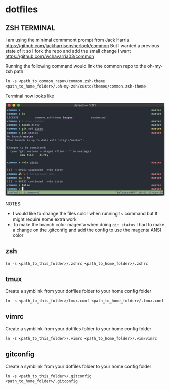 # dotfiles

## ZSH TERMINAL
I am using the minimal commmont prompt from Jack Harris https://github.com/jackharrisonsherlock/common
But I wanted a previous state of it so I fork the repo and add the small change I want https://github.com/wchavarria03/common

Running the following command would link the common repo to the oh-my-zsh path
```
ln -s <path_to_common_repo>/common.zsh-theme <path_to_home_folder>/.oh-my-zsh/custo/themes/common.zsh-theme
```
Terminal now looks like

![Common Prompt Terminal](https://github.com/wchavarria03/dotfiles/blob/master/images/CommonPrompt.png)

NOTES:
- I would like to change the files color when running `ls` command but It might require some extra work
- To make the branch color magenta when doing `git status` I had to make a change on the .gitconfig and add the config to use the magenta ANSI color

## zsh
```
ln -s <path_to_this_folder>/.zshrc <path_to_home_folder>/.zshrc
```

## tmux
Create a symblink from your dotfiles folder to your home config folder
```
ln -s <path_to_this_folder>/tmux.conf <path_to_home_folder>/.tmux.conf
```

## vimrc
Create a symblink from your dotfiles folder to your home config folder
```
ln -s <path_to_this_folder>/.vimrc <path_to_home_folder>/.vim/vimrc
```

## gitconfig
Create a symblink from your dotfiles folder to your home config folder
```
ln -s <path_to_this_folder>/.gitconfig <path_to_home_folder>/.gitconfig
```


